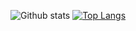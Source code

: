 ![Github stats](https://stats-hrusoskwh-hazemfahmyy.vercel.app/api?username=hazemfahmyy&hide=issues,prs&show_icons=true&theme=dracula)
[![Top Langs](https://stats-hrusoskwh-hazemfahmyy.vercel.app/api/top-langs/?username=hazemfahmyy&hide_progress=false&layout=compact&theme=dracula&langs_count=10&hide=mathematica,javascript,html)](https://github.com/hazemfahmyy/github-readme-stats)